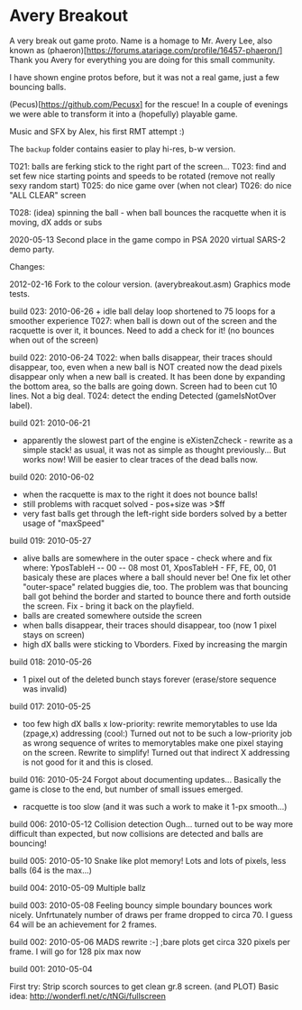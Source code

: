 # Avery Breakout
 A very break out game proto. Name is a homage to Mr. Avery Lee, also known as (phaeron)[https://forums.atariage.com/profile/16457-phaeron/]
 Thank you Avery for everything you are doing for this small community. 

I have shown engine protos before, but it was not a real game, just a few bouncing balls.

(Pecus)[https://github.com/Pecusx] for the rescue! In a couple of evenings we were able to transform it into a (hopefully) playable game.

Music and SFX by Alex, his first RMT attempt :)


The `backup` folder contains easier to play hi-res, b-w version. 





T021: balls are ferking stick to the right part of the screen...
T023: find and set few nice starting points and speeds to be rotated (remove not really sexy random start)
T025: do nice game over (when not clear)
T026: do nice "ALL CLEAR" screen

T028: (idea) spinning the ball - when ball bounces the racquette when it is moving, dX adds or subs

2020-05-13
Second place in the game compo in PSA 2020 virtual SARS-2 demo party.


Changes:

2012-02-16
Fork to the colour version. (averybreakout.asm) Graphics mode tests.


build 023: 2010-06-26
      + idle ball delay loop shortened to 75 loops for a smoother experience 
T027: when ball is down out of the screen and the racquette is over it, it bounces. 
      Need to add a check for it! (no bounces when out of the screen)

build 022: 2010-06-24
T022: when balls disappear, their traces should disappear, too, even when a new ball is NOT created
      now the dead pixels disappear only when a new ball is created.
      It has been done by expanding the bottom area, so the balls are going down.
      Screen had to been cut 10 lines. Not a big deal.
T024: detect the ending
      Detected (gameIsNotOver label).


build 021: 2010-06-21
+ apparently the slowest part of the engine is eXistenZcheck - rewrite as a simple stack!
  as usual, it was not as simple as thought previously... But works now!
  Will be easier to clear traces of the dead balls now.

build 020: 2010-06-02
+ when the racquette is max to the right it does not bounce balls!
+ still problems with racquet
  solved - pos+size was >$ff
+ very fast balls get through the left-right side borders
  solved by a better usage of "maxSpeed"

build 019: 2010-05-27
+ alive balls are somewhere in the outer space - check where and fix
    where: YposTableH -- 00 -- 08 most 01, XposTableH - FF, FE, 00, 01
    basicaly these are places where a ball should never be!
  One fix let other "outer-space" related buggies die, too.
  The problem was that bouncing ball got behind the border and started to bounce
  there and forth outside the screen. Fix - bring it back on the playfield.
+ balls are created somewhere outside the screen
+ when balls disappear, their traces should disappear, too (now 1 pixel stays on screen)
+ high dX balls were sticking to Vborders. Fixed by increasing the margin

build 018: 2010-05-26
+ 1 pixel out of the deleted bunch stays forever (erase/store sequence was invalid)


build 017: 2010-05-25
+ too few high dX balls
x low-priority: rewrite memorytables to use lda (zpage,x) addressing (cool:)
    Turned out not to be such a low-priority job as wrong sequence of writes
    to memorytables make one pixel staying on the screen. Rewrite to simplify!
    Turned out that indirect X addressing is not good for it and this is closed.

build 016: 2010-05-24
Forgot about documenting updates...
Basically the game is close to the end, but number of small issues emerged.
+ racquette is too slow (and it was such a work to make it 1-px smooth...)

build 006: 2010-05-12
Collision detection
Ough... turned out to be way more difficult than expected, but now collisions are detected and balls are bouncing!

build 005: 2010-05-10
Snake like plot memory! Lots and lots of pixels, less balls (64 is the max...)


build 004: 2010-05-09
Multiple ballz


build 003: 2010-05-08
Feeling bouncy
simple boundary bounces work nicely.
Unfrtunately number of draws per frame dropped to circa 70.
I guess 64 will be an achievement for 2  frames.

build 002: 2010-05-06
MADS rewrite :-]
;bare plots get circa 320 pixels per frame. I will go for 128 pix max now


build 001: 2010-05-04

First try:
Strip scorch sources to get clean gr.8 screen.
(and PLOT)
Basic idea: http://wonderfl.net/c/tNGi/fullscreen

